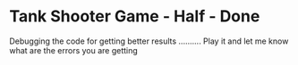 # Tank Shooter Game - Half - Done 
Debugging the code for getting better results .......... Play it and let me know what are the errors you are getting
